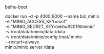 beihu-boot


docker run -d -p 4000:9000 --name biz_minio \
  -e "MINIO_ACCESS_KEY=root" \
  -e "MINIO_SECRET_KEY=beihu#2019#minio" \
  -v /root/data/minio/data:/data \
  -v /root/data/minio/config:/root/.minio \
  --restart=always \
  minio/minio server /data